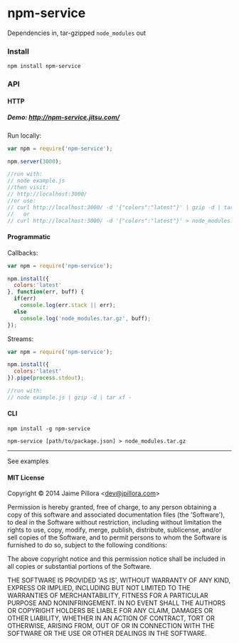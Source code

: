 npm-service
=============

Dependencies in, tar-gzipped `node_modules` out

### Install
```
npm install npm-service
```

### API

#### HTTP

##### Demo: http://npm-service.jitsu.com/

Run locally:

``` js
var npm = require('npm-service');

npm.server(3000);

//run with:
// node example.js
//then visit:
// http://localhost:3000/
//or use:
// curl http://localhost:3000/ -d '{"colors":"latest"}' | gzip -d | tar xf -
//   or
// curl http://localhost:3000/ -d '{"colors":"latest"}' > node_modules.tar.gz
```

#### Programmatic

Callbacks:

``` js
var npm = require('npm-service');

npm.install({
  colors:'latest'
}, function(err, buff) {
  if(err)
    console.log(err.stack || err);
  else
    console.log('node_modules.tar.gz', buff);
});
```

Streams:

``` js
var npm = require('npm-service');

npm.install({
  colors:'latest'
}).pipe(process.stdout);

//run with:
// node example.js | gzip -d | tar xf -
```

#### CLI

```
npm install -g npm-service
```

```
npm-service [path/to/package.json] > node_modules.tar.gz
```

---

See examples

#### MIT License

Copyright &copy; 2014 Jaime Pillora &lt;dev@jpillora.com&gt;

Permission is hereby granted, free of charge, to any person obtaining
a copy of this software and associated documentation files (the
'Software'), to deal in the Software without restriction, including
without limitation the rights to use, copy, modify, merge, publish,
distribute, sublicense, and/or sell copies of the Software, and to
permit persons to whom the Software is furnished to do so, subject to
the following conditions:

The above copyright notice and this permission notice shall be
included in all copies or substantial portions of the Software.

THE SOFTWARE IS PROVIDED 'AS IS', WITHOUT WARRANTY OF ANY KIND,
EXPRESS OR IMPLIED, INCLUDING BUT NOT LIMITED TO THE WARRANTIES OF
MERCHANTABILITY, FITNESS FOR A PARTICULAR PURPOSE AND NONINFRINGEMENT.
IN NO EVENT SHALL THE AUTHORS OR COPYRIGHT HOLDERS BE LIABLE FOR ANY
CLAIM, DAMAGES OR OTHER LIABILITY, WHETHER IN AN ACTION OF CONTRACT,
TORT OR OTHERWISE, ARISING FROM, OUT OF OR IN CONNECTION WITH THE
SOFTWARE OR THE USE OR OTHER DEALINGS IN THE SOFTWARE.
